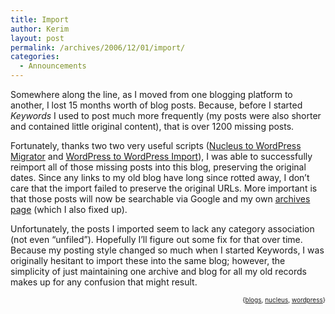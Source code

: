 ```yaml
---
title: Import
author: Kerim
layout: post
permalink: /archives/2006/12/01/import/
categories:
  - Announcements
---
```

Somewhere along the line, as I moved from one blogging platform to another, I lost 15 months worth of blog posts. Because, before I started *Keywords* I used to post much more frequently (my posts were also shorter and contained little original content), that is over 1200 missing posts.

Fortunately, thanks two two very useful scripts (<a href="http://sourceforge.net/projects/nuc2wp/" onclick="_gaq.push(['_trackEvent', 'outbound-article', 'http://sourceforge.net/projects/nuc2wp/', 'Nucleus to WordPress Migrator']);" >Nucleus to WordPress Migrator</a> and <a href="http://www.technosailor.com/wordpress-to-wordpress-import/" onclick="_gaq.push(['_trackEvent', 'outbound-article', 'http://www.technosailor.com/wordpress-to-wordpress-import/', 'WordPress to WordPress Import']);" >WordPress to WordPress Import</a>), I was able to successfully reimport all of those missing posts into this blog, preserving the original dates. Since any links to my old blog have long since rotted away, I don&#8217;t care that the import failed to preserve the original URLs. More important is that those posts will now be searchable via Google and my own <a href="http://test.oxus.net/zeitgeist/" onclick="_gaq.push(['_trackEvent', 'outbound-article', 'http://test.oxus.net/zeitgeist/', 'archives page']);" >archives page</a> (which I also fixed up).

Unfortunately, the posts I imported seem to lack any category association (not even &#8220;unfiled&#8221;). Hopefully I&#8217;ll figure out some fix for that over time. Because my posting style changed so much when I started Keywords, I was originally hesitant to import these into the same blog; however, the simplicity of just maintaining one archive and blog for all my old records makes up for any confusion that might result.

<!-- technorati tags start -->

<div style="text-align:right;">
  <span style="font-size:x-small;">{<a href="http://www.technorati.com/tag/blogs" onclick="_gaq.push(['_trackEvent', 'outbound-article', 'http://www.technorati.com/tag/blogs', 'blogs']);"  rel="tag">blogs</a>, <a href="http://www.technorati.com/tag/nucleus" onclick="_gaq.push(['_trackEvent', 'outbound-article', 'http://www.technorati.com/tag/nucleus', 'nucleus']);"  rel="tag">nucleus</a>, <a href="http://www.technorati.com/tag/wordpress" onclick="_gaq.push(['_trackEvent', 'outbound-article', 'http://www.technorati.com/tag/wordpress', 'wordpress']);"  rel="tag">wordpress</a>}</span>


<!-- technorati tags end -->

